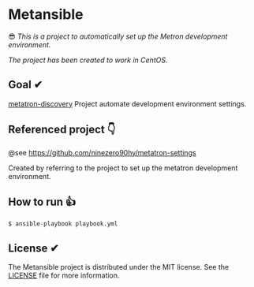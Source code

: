 # Metansible
😎 *This is a project to automatically set up the Metron development environment.*

*The project has been created to work in CentOS.*

## Goal ✔︎

[metatron-discovery](https://github.com/metatron-app/metatron-discovery) Project automate development environment settings.


## Referenced project 👇

@see https://github.com/ninezero90hy/metatron-settings

Created by referring to the project to set up the metatron development environment.


## How to run 👍

```shell
$ ansible-playbook playbook.yml
```

## License ✔︎
The Metansible project is distributed under the MIT license. See the [LICENSE](LICENSE) file for more information.

